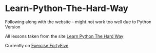 # Learn-Python-The-Hard-Way
Following along with the website - might not work too well due to Python Version

All lessons taken from the site [Learn Python The Hard Way](https://learnpythonthehardway.org/book/)

Currently on [Exercise FortyFive](https://learnpythonthehardway.org/book/ex45.html)


